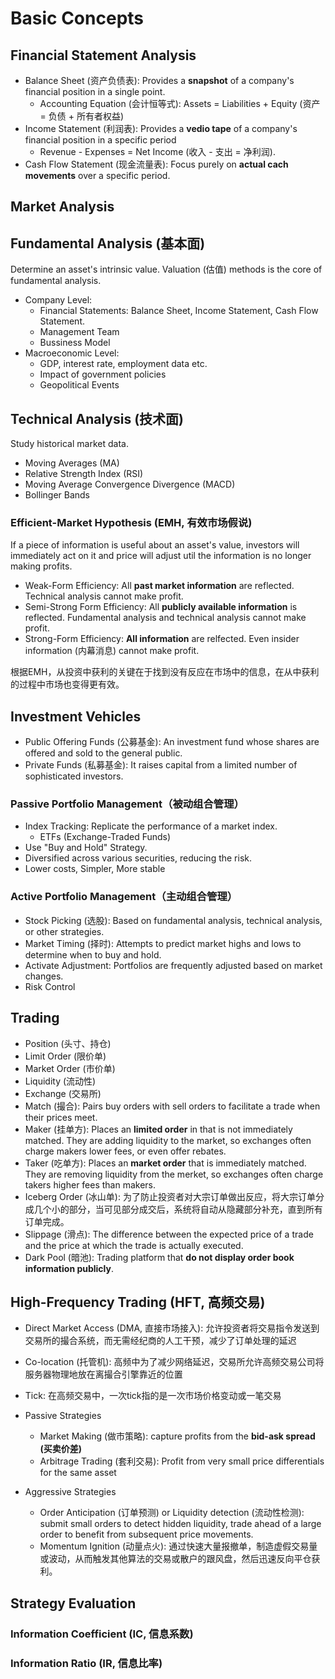 # Basic Concepts

## Financial Statement Analysis

- Balance Sheet (资产负债表): Provides a **snapshot** of a company's financial position in a single point.
    - Accounting Equation (会计恒等式): Assets = Liabilities + Equity (资产 = 负债 + 所有者权益)
- Income Statement (利润表): Provides a **vedio tape** of a company's financial position in a specific period
    - Revenue - Expenses = Net Income (收入 - 支出 = 净利润).
- Cash Flow Statement (现金流量表): Focus purely on **actual cach movements** over a specific period.

## Market Analysis

## Fundamental Analysis (基本面)

Determine an asset's intrinsic value. Valuation (估值) methods is the core of fundamental analysis.

- Company Level:
    - Financial Statements: Balance Sheet, Income Statement, Cash Flow Statement.
    - Management Team
    - Bussiness Model
- Macroeconomic Level:
    - GDP, interest rate, employment data etc.
    - Impact of government policies
    - Geopolitical Events

## Technical Analysis (技术面)

Study historical market data.

- Moving Averages (MA)
- Relative Strength Index (RSI)
- Moving Average Convergence Divergence (MACD)
- Bollinger Bands

### Efficient-Market Hypothesis (EMH, 有效市场假说)

If a piece of information is useful about an asset's value, investors will immediately act on it and price will adjust util the information is no longer making profits.

- Weak-Form Efficiency: All **past market information** are reflected. Technical analysis cannot make profit.
- Semi-Strong Form Efficiency: All **publicly available information** is reflected. Fundamental analysis and technical analysis cannot make profit.
- Strong-Form Efficiency: **All information** are relfected. Even insider information (内幕消息) cannot make profit.

根据EMH，从投资中获利的关键在于找到没有反应在市场中的信息，在从中获利的过程中市场也变得更有效。

## Investment Vehicles

- Public Offering Funds (公募基金): An investment fund whose shares are offered and sold to the general public.
- Private Funds (私募基金): It raises capital from a limited number of sophisticated investors.

### Passive Portfolio Management（被动组合管理） 

- Index Tracking: Replicate the performance of a market index. 
  - ETFs (Exchange-Traded Funds)
- Use "Buy and Hold" Strategy.
- Diversified across various securities, reducing the risk.
- Lower costs, Simpler, More stable

### Active Portfolio Management（主动组合管理）

- Stock Picking (选股): Based on fundamental analysis, technical analysis, or other strategies.
- Market Timing (择时): Attempts to predict market highs and lows to determine when to buy and hold.
- Activate Adjustment: Portfolios are frequently adjusted based on market changes.
- Risk Control

## Trading  

- Position (头寸、持仓)
- Limit Order (限价单)
- Market Order (市价单)
- Liquidity (流动性)
- Exchange (交易所)
- Match (撮合): Pairs buy orders with sell orders to facilitate a trade when their prices meet.
- Maker (挂单方): Places an **limited order** in that is not immediately matched. They are adding liquidity to the market, so exchanges often charge makers lower fees, or even offer rebates.
- Taker (吃单方): Places an **market order** that is immediately matched. They are removing liquidity from the merket, so exchanges often charge takers higher fees than makers.
- Iceberg Order (冰山单): 为了防止投资者对大宗订单做出反应，将大宗订单分成几个小的部分，当可见部分成交后，系统将自动从隐藏部分补充，直到所有订单完成。
- Slippage (滑点): The difference between the expected price of a trade and the price at which the trade is actually executed.
- Dark Pool (暗池): Trading platform that **do not display order book information publicly**.

## High-Frequency Trading (HFT, 高频交易)

- Direct Market Access (DMA, 直接市场接入): 允许投资者将交易指令发送到交易所的撮合系统，而无需经纪商的人工干预，减少了订单处理的延迟
- Co-location (托管机): 高频中为了减少网络延迟，交易所允许高频交易公司将服务器物理地放在离撮合引擎靠近的位置
- Tick: 在高频交易中，一次tick指的是一次市场价格变动或一笔交易

- Passive Strategies
    - Market Making (做市策略): capture profits from the **bid-ask spread (买卖价差)**
    - Arbitrage Trading (套利交易): Profit from very small price differentials for the same asset
- Aggressive Strategies
    - Order Anticipation (订单预测) or Liquidity detection (流动性检测): submit small orders to detect hidden liquidity, trade ahead of a large order to benefit from subsequent price movements.
    - Momentum Ignition (动量点火): 通过快速大量报撤单，制造虚假交易量或波动，从而触发其他算法的交易或散户的跟风盘，然后迅速反向平仓获利。

## Strategy Evaluation

### Information Coefficient (IC, 信息系数)

### Information Ratio (IR, 信息比率)